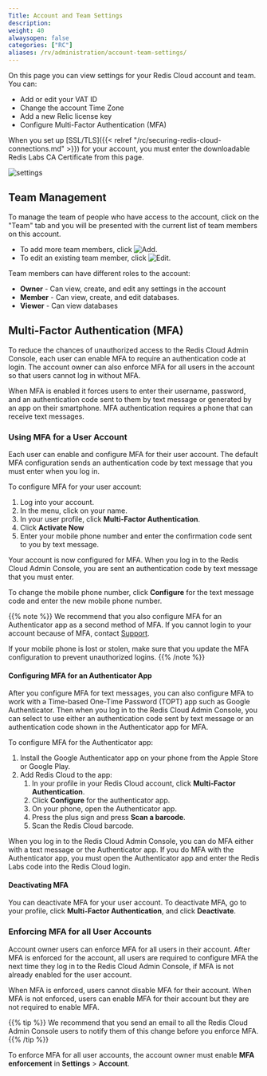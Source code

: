 ```yaml
---
Title: Account and Team Settings
description:
weight: 40
alwaysopen: false
categories: ["RC"]
aliases: /rv/administration/account-team-settings/
---
```

On this page you can view settings for your Redis Cloud account and team.
You can:

- Add or edit your VAT ID
- Change the account Time Zone
- Add a new Relic license key
- Configure Multi-Factor Authentication (MFA)

When you set up [SSL/TLS]({{< relref "/rc/securing-redis-cloud-connections.md" >}}) for your account,
you must enter the downloadable Redis Labs CA Certificate from this page.

![settings](/images/rc/settings.png)

## Team Management

To manage the team of people who have access to the account, click on
the "Team" tab and you will be presented with the current list of team
members on this account.

- To add more team members, click ![Add](/images/rs/icon_add.png#no-click "Add").
- To edit an existing team member, click ![Edit](/images/rc/icon_edit.png#no-click "Edit").

Team members can have different roles to the account:

- **Owner** - Can view, create, and edit any settings in the account
- **Member** - Can view, create, and edit databases.
- **Viewer** - Can view databases

## Multi-Factor Authentication (MFA)

To reduce the chances of unauthorized access to the Redis Cloud Admin Console, each user can enable MFA to require an authentication code at login.
The account owner can also enforce MFA for all users in the account so that users cannot log in without MFA.

When MFA is enabled it forces users to enter their username, password, and an authentication code sent to them by text message or generated by an app on their smartphone. MFA authentication requires a phone that can receive text messages.

### Using MFA for a User Account

Each user can enable and configure MFA for their user account.
The default MFA configuration sends an authentication code by text message that you must enter when you log in.

To configure MFA for your user account:

1. Log into your account.
2. In the menu, click on your name.
3. In your user profile, click **Multi-Factor Authentication**.
4. Click **Activate Now**
5. Enter your mobile phone number and enter the confirmation code sent to you by text message.

Your account is now configured for MFA.
When you log in to the Redis Cloud Admin Console, you are sent an authentication code by text message that you must enter.

To change the mobile phone number, click **Configure** for the text message code and enter the new mobile phone number.

{{% note %}}
We recommend that you also configure MFA for an Authenticator app as a second method of MFA.
If you cannot login to your account because of MFA, contact [Support](https://redislabs.com/company/contact/support/).

If your mobile phone is lost or stolen, make sure that you update the MFA configuration to prevent unauthorized logins.
{{% /note %}}

#### Configuring MFA for an Authenticator App

After you configure MFA for text messages, you can also configure MFA to work with a Time-based One-Time Password (TOPT) app such as Google Authenticator.
Then when you log in to the Redis Cloud Admin Console, you can select to use either an authentication code sent by text message or an authentication code shown in the Authenticator app for MFA.

To configure MFA for the Authenticator app:

1. Install the Google Authenticator app on your phone from the Apple Store or Google Play.
1. Add Redis Cloud to the app:
    1. In your profile in your Redis Cloud account, click **Multi-Factor Authentication**.
    1. Click **Configure** for the authenticator app.
    1. On your phone, open the Authenticator app.
    1. Press the plus sign and press **Scan a barcode**.
    1. Scan the Redis Cloud barcode.

When you log in to the Redis Cloud Admin Console, you can do MFA either with a text message or the Authenticator app.
If you do MFA with the Authenticator app, you must open the Authenticator app and enter the Redis Labs code into the Redis Cloud login.

#### Deactivating MFA

You can deactivate MFA for your user account. To deactivate MFA, go to your profile, click **Multi-Factor Authentication**, and click **Deactivate**.

### Enforcing MFA for all User Accounts

Account owner users can enforce MFA for all users in their account.
After MFA is enforced for the account, all users are required to configure MFA the next time they log in to the Redis Cloud Admin Console, if MFA is not already enabled for the user account.

When MFA is enforced, users cannot disable MFA for their account.
When MFA is not enforced, users can enable MFA for their account but they are not required to enable MFA.

{{% tip %}}
We recommend that you send an email to all the Redis Cloud Admin Console users to notify them of this change before you enforce MFA.
{{% /tip %}}

To enforce MFA for all user accounts, the account owner must enable **MFA enforcement** in **Settings** > **Account**.
